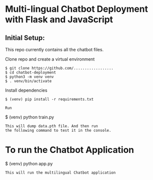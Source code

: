 
# Multi-lingual Chatbot Deployment with Flask and JavaScript


## Initial Setup:
This repo currently contains all the chatbot files.

Clone repo and create a virtual environment
```
$ git clone https://github.com/..................
$ cd chatbot-deployment
$ python3 -m venv venv
$ . venv/bin/activate
```
Install dependencies
```
$ (venv) pip install -r requirements.txt

Run
```
$ (venv) python train.py
```
This will dump data.pth file. And then run
the following command to test it in the console.
```

# To run the Chatbot Application 

$ (venv) python app.py
```
This will run the multilingual Chatbot application 




